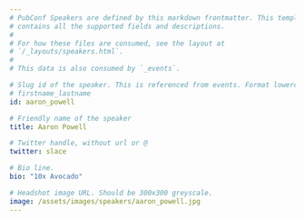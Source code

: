 ```yaml
---
# PubConf Speakers are defined by this markdown frontmatter. This template
# contains all the supported fields and descriptions.
#
# For how these files are consumed, see the layout at
# `/_layouts/speakers.html`.
#
# This data is also consumed by `_events`.

# Slug id of the speaker. This is referenced from events. Format lowercase
# firstname_lastname
id: aaron_powell

# Friendly name of the speaker
title: Aaron Powell

# Twitter handle, without url or @
twitter: slace

# Bio line.
bio: "10x Avocado"

# Headshot image URL. Should be 300x300 greyscale.
image: /assets/images/speakers/aaron_powell.jpg
---
```

